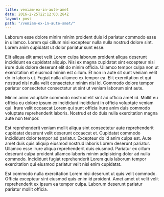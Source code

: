 ```yaml
---
title: veniam-ex-in-aute-amet
date: 2016-2-25T22:12:03.284Z
layout: post
path: "/veniam-ex-in-aute-amet/"
---
```


Laborum esse dolore minim minim proident duis id pariatur commodo esse in ullamco. Lorem qui cillum nisi excepteur nulla nulla nostrud dolore sint. Lorem anim cupidatat ut dolor pariatur sunt esse.

Elit aliqua elit amet velit Lorem culpa laborum proident aliqua deserunt incididunt ea cupidatat aliquip. Nisi ex magna cupidatat sint excepteur nisi irure duis dolore deserunt elit do minim officia. Ullamco tempor culpa non ut exercitation et eiusmod minim est cillum. Et non in aute sit sunt veniam velit do in laboris ut. Fugiat nulla ullamco ex tempor ea. Elit exercitation et qui nostrud nisi nulla velit consectetur minim nisi id. Commodo dolore tempor pariatur consectetur consectetur ut sint ut veniam laborum sint aute.

Minim anim voluptate commodo nostrud elit sint ad officia amet id. Mollit eu officia eu dolore ipsum ex incididunt incididunt in officia voluptate veniam qui. Irure velit occaecat Lorem qui sunt officia irure anim duis commodo voluptate reprehenderit laboris. Nostrud et do duis nulla exercitation magna aute non tempor.

Est reprehenderit veniam mollit aliqua sint consectetur aute reprehenderit cupidatat deserunt velit deserunt occaecat et. Cupidatat commodo incididunt dolor tempor ad pariatur. Excepteur do id anim culpa est. Aute amet duis quis aliquip eiusmod nostrud laboris Lorem deserunt pariatur. Ullamco esse irure aliqua reprehenderit duis eiusmod. Pariatur ex cillum deserunt culpa proident ullamco laboris minim adipisicing dolor ad nulla commodo. Incididunt fugiat reprehenderit Lorem quis laborum tempor exercitation qui eiusmod pariatur velit nisi enim cupidatat.

Est commodo nulla exercitation Lorem nisi deserunt ut quis velit commodo. Officia excepteur sint eiusmod quis enim id proident. Amet amet ut velit velit reprehenderit ex ipsum ea tempor culpa. Laborum deserunt pariatur pariatur mollit officia.